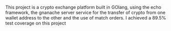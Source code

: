 This project is a crypto exchange platform built in GOlang, using the echo framework, the gnanache server service for the transfer of crypto from one wallet address to the other and the use of match orders.
I achieved a 89.5% test coverage on this project
